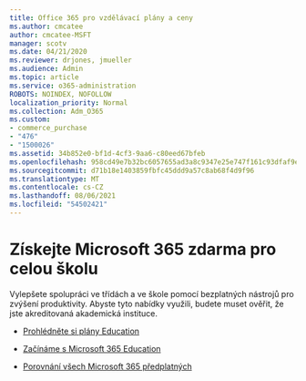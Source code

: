 ```yaml
---
title: Office 365 pro vzdělávací plány a ceny
ms.author: cmcatee
author: cmcatee-MSFT
manager: scotv
ms.date: 04/21/2020
ms.reviewer: drjones, jmueller
ms.audience: Admin
ms.topic: article
ms.service: o365-administration
ROBOTS: NOINDEX, NOFOLLOW
localization_priority: Normal
ms.collection: Adm_O365
ms.custom:
- commerce_purchase
- "476"
- "1500026"
ms.assetid: 34b852e0-bf1d-4cf3-9aa6-c80eed67bfeb
ms.openlocfilehash: 958cd49e7b32bc6057655ad3a8c9347e25e747f161c93dfaf9e8e361d04f4fcc
ms.sourcegitcommit: d71b18e1403859fbfc45ddd9a57c8ab68f4d9f96
ms.translationtype: MT
ms.contentlocale: cs-CZ
ms.lasthandoff: 08/06/2021
ms.locfileid: "54502421"
---
```

# <a name="get-microsoft-365-free-for-your-entire-school"></a>Získejte Microsoft 365 zdarma pro celou školu

Vylepšete spolupráci ve třídách a ve škole pomocí bezplatných nástrojů pro zvýšení produktivity. Abyste tyto nabídky využili, budete muset ověřit, že jste akreditovaná akademická instituce.
  
- [Prohlédněte si plány Education](https://products.office.com/academic/compare-office-365-education-plans)

- [Začínáme s Microsoft 365 Education](https://support.office.com/article/get-started-with-office-365-education-ab02abe5-a1ee-458c-b749-5b44416ccf14?wt.mc_id=o365_portal_mmaven&ui=en-US&rs=en-US&ad=US)

- [Porovnání všech Microsoft 365 předplatných](https://products.office.com/business/compare-more-office-365-for-business-plans)